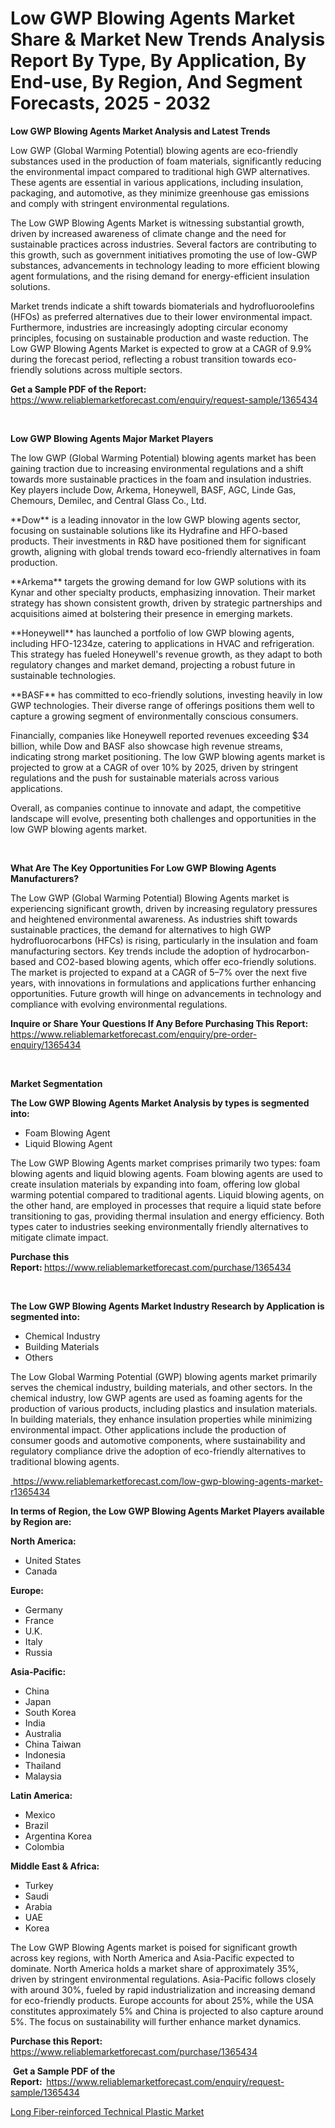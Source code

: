 <p><h1>Low GWP Blowing Agents Market Share & Market New Trends Analysis Report By Type, By Application, By End-use, By Region, And Segment Forecasts, 2025 - 2032</h1></p><p><strong>Low GWP Blowing Agents Market Analysis and Latest Trends</strong></p>
<p><p>Low GWP (Global Warming Potential) blowing agents are eco-friendly substances used in the production of foam materials, significantly reducing the environmental impact compared to traditional high GWP alternatives. These agents are essential in various applications, including insulation, packaging, and automotive, as they minimize greenhouse gas emissions and comply with stringent environmental regulations.</p><p>The Low GWP Blowing Agents Market is witnessing substantial growth, driven by increased awareness of climate change and the need for sustainable practices across industries. Several factors are contributing to this growth, such as government initiatives promoting the use of low-GWP substances, advancements in technology leading to more efficient blowing agent formulations, and the rising demand for energy-efficient insulation solutions.</p><p>Market trends indicate a shift towards biomaterials and hydrofluoroolefins (HFOs) as preferred alternatives due to their lower environmental impact. Furthermore, industries are increasingly adopting circular economy principles, focusing on sustainable production and waste reduction. The Low GWP Blowing Agents Market is expected to grow at a CAGR of 9.9% during the forecast period, reflecting a robust transition towards eco-friendly solutions across multiple sectors.</p></p>
<p><strong>Get a Sample PDF of the Report:&nbsp;</strong> <a href="https://www.reliablemarketforecast.com/enquiry/request-sample/1365434?utm_campaign=3370&utm_medium=2&utm_source=Github&utm_content=ia&utm_term=22032025&utm_id=low-gwp-blowing-agents">https://www.reliablemarketforecast.com/enquiry/request-sample/1365434</a></p>
<p>&nbsp;</p>
<p><strong>Low GWP Blowing Agents Major Market Players</strong></p>
<p><p>The low GWP (Global Warming Potential) blowing agents market has been gaining traction due to increasing environmental regulations and a shift towards more sustainable practices in the foam and insulation industries. Key players include Dow, Arkema, Honeywell, BASF, AGC, Linde Gas, Chemours, Demilec, and Central Glass Co., Ltd. </p><p>**Dow** is a leading innovator in the low GWP blowing agents sector, focusing on sustainable solutions like its Hydrafine and HFO-based products. Their investments in R&D have positioned them for significant growth, aligning with global trends toward eco-friendly alternatives in foam production. </p><p>**Arkema** targets the growing demand for low GWP solutions with its Kynar and other specialty products, emphasizing innovation. Their market strategy has shown consistent growth, driven by strategic partnerships and acquisitions aimed at bolstering their presence in emerging markets.</p><p>**Honeywell** has launched a portfolio of low GWP blowing agents, including HFO-1234ze, catering to applications in HVAC and refrigeration. This strategy has fueled Honeywell's revenue growth, as they adapt to both regulatory changes and market demand, projecting a robust future in sustainable technologies. </p><p>**BASF** has committed to eco-friendly solutions, investing heavily in low GWP technologies. Their diverse range of offerings positions them well to capture a growing segment of environmentally conscious consumers.</p><p>Financially, companies like Honeywell reported revenues exceeding $34 billion, while Dow and BASF also showcase high revenue streams, indicating strong market positioning. The low GWP blowing agents market is projected to grow at a CAGR of over 10% by 2025, driven by stringent regulations and the push for sustainable materials across various applications. </p><p>Overall, as companies continue to innovate and adapt, the competitive landscape will evolve, presenting both challenges and opportunities in the low GWP blowing agents market.</p></p>
<p>&nbsp;</p>
<p><strong>What Are The Key Opportunities For Low GWP Blowing Agents Manufacturers?</strong></p>
<p><p>The Low GWP (Global Warming Potential) Blowing Agents market is experiencing significant growth, driven by increasing regulatory pressures and heightened environmental awareness. As industries shift towards sustainable practices, the demand for alternatives to high GWP hydrofluorocarbons (HFCs) is rising, particularly in the insulation and foam manufacturing sectors. Key trends include the adoption of hydrocarbon-based and CO2-based blowing agents, which offer eco-friendly solutions. The market is projected to expand at a CAGR of 5–7% over the next five years, with innovations in formulations and applications further enhancing opportunities. Future growth will hinge on advancements in technology and compliance with evolving environmental regulations.</p></p>
<p><strong>Inquire or Share Your Questions If Any Before Purchasing This Report:</strong> <a href="https://www.reliablemarketforecast.com/enquiry/pre-order-enquiry/1365434?utm_campaign=3370&utm_medium=2&utm_source=Github&utm_content=ia&utm_term=22032025&utm_id=low-gwp-blowing-agents">https://www.reliablemarketforecast.com/enquiry/pre-order-enquiry/1365434</a></p>
<p>&nbsp;</p>
<p><strong>Market Segmentation</strong></p>
<p><strong>The Low GWP Blowing Agents Market Analysis by types is segmented into:</strong></p>
<p><ul><li>Foam Blowing Agent</li><li>Liquid Blowing Agent</li></ul></p>
<p><p>The Low GWP Blowing Agents market comprises primarily two types: foam blowing agents and liquid blowing agents. Foam blowing agents are used to create insulation materials by expanding into foam, offering low global warming potential compared to traditional agents. Liquid blowing agents, on the other hand, are employed in processes that require a liquid state before transitioning to gas, providing thermal insulation and energy efficiency. Both types cater to industries seeking environmentally friendly alternatives to mitigate climate impact.</p></p>
<p><strong>Purchase this Report:&nbsp;</strong><a href="https://www.reliablemarketforecast.com/purchase/1365434?utm_campaign=3370&utm_medium=2&utm_source=Github&utm_content=ia&utm_term=22032025&utm_id=low-gwp-blowing-agents">https://www.reliablemarketforecast.com/purchase/1365434</a></p>
<p>&nbsp;</p>
<p><strong>The Low GWP Blowing Agents Market Industry Research by Application is segmented into:</strong></p>
<p><ul><li>Chemical Industry</li><li>Building Materials</li><li>Others</li></ul></p>
<p><p>The Low Global Warming Potential (GWP) blowing agents market primarily serves the chemical industry, building materials, and other sectors. In the chemical industry, low GWP agents are used as foaming agents for the production of various products, including plastics and insulation materials. In building materials, they enhance insulation properties while minimizing environmental impact. Other applications include the production of consumer goods and automotive components, where sustainability and regulatory compliance drive the adoption of eco-friendly alternatives to traditional blowing agents.</p></p>
<p><a href="https://www.reliablemarketforecast.com/low-gwp-blowing-agents-market-r1365434?utm_campaign=3370&utm_medium=2&utm_source=Github&utm_content=ia&utm_term=22032025&utm_id=low-gwp-blowing-agents">&nbsp;https://www.reliablemarketforecast.com/low-gwp-blowing-agents-market-r1365434</a></p>
<p><strong>In terms of Region, the Low GWP Blowing Agents Market Players available by Region are:</strong></p>
<p>
    <p> <strong> North America: </strong>
        <ul>
            <li>United States</li>
            <li>Canada</li>
        </ul>
        </p> 
    <p> <strong> Europe: </strong>
        <ul>
            <li>Germany</li>
            <li>France</li>
            <li>U.K.</li>
            <li>Italy</li>
            <li>Russia</li>
        </ul>
        </p> 
    <p> <strong> Asia-Pacific: </strong>
        <ul>
            <li>China</li>
            <li>Japan</li>
            <li>South Korea</li>
            <li>India</li>
            <li>Australia</li>
            <li>China Taiwan</li>
            <li>Indonesia</li>
            <li>Thailand</li>
            <li>Malaysia</li>
        </ul>
        </p> 
    <p> <strong> Latin America: </strong>
        <ul>
            <li>Mexico</li>
            <li>Brazil</li>
            <li>Argentina Korea</li>
            <li>Colombia</li>
        </ul>
        </p> 
    <p> <strong> Middle East & Africa: </strong>
        <ul>
            <li>Turkey</li>
            <li>Saudi</li>
            <li>Arabia</li>
            <li>UAE</li>
            <li>Korea</li>
        </ul>
    </p>
    </p>
<p><p>The Low GWP Blowing Agents market is poised for significant growth across key regions, with North America and Asia-Pacific expected to dominate. North America holds a market share of approximately 35%, driven by stringent environmental regulations. Asia-Pacific follows closely with around 30%, fueled by rapid industrialization and increasing demand for eco-friendly products. Europe accounts for about 25%, while the USA constitutes approximately 5% and China is projected to also capture around 5%. The focus on sustainability will further enhance market dynamics.</p></p>
<p><strong>Purchase this Report: </strong><a href="https://www.reliablemarketforecast.com/purchase/1365434?utm_campaign=3370&utm_medium=2&utm_source=Github&utm_content=ia&utm_term=22032025&utm_id=low-gwp-blowing-agents">https://www.reliablemarketforecast.com/purchase/1365434</a></p>
<p>&nbsp;<strong>Get a Sample PDF of the Report:&nbsp;&nbsp;</strong><a href="https://www.reliablemarketforecast.com/enquiry/request-sample/1365434?utm_campaign=3370&utm_medium=2&utm_source=Github&utm_content=ia&utm_term=22032025&utm_id=low-gwp-blowing-agents">https://www.reliablemarketforecast.com/enquiry/request-sample/1365434</a></p>
<p><strong></strong></p>
<p><p><a href="https://github.com/guyotkiferhi/Market-Research-Report-List-1/blob/main/long-fiber-reinforced-technical-plastic-market.md?utm_campaign=3370&utm_medium=2&utm_source=Github&utm_content=ia&utm_term=22032025&utm_id=low-gwp-blowing-agents">Long Fiber-reinforced Technical Plastic Market</a></p></p>